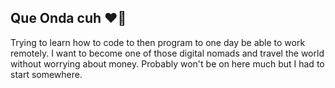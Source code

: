 ## Que Onda cuh ❤️‍🔥
Trying to learn how to code to then program to one day be able to work remotely.
I want to become one of those digital nomads and travel the world without worrying about money.
Probably won't be on here much but I had to start somewhere.
<!--
**Angelz1012/Angelz1012** is a ✨ _special_ ✨ repository because its `README.md` (this file) appears on your GitHub profile.

Here are some ideas to get you started:

- 🔭 I’m currently working on ...
- 🌱 I’m currently learning ...
- 👯 I’m looking to collaborate on ...
- 🤔 I’m looking for help with ...
- 💬 Ask me about ...
- 📫 How to reach me: ...
- 😄 Pronouns: ...
- ⚡ Fun fact: ...
-->

